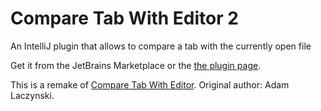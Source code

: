 # Compare Tab With Editor 2
An IntelliJ plugin that allows to compare a tab with the currently open file

Get it from the JetBrains Marketplace or the [the plugin page](https://plugins.jetbrains.com/plugin/13053-compare-tab-with-editor-2/).

This is a remake of [Compare Tab With Editor](https://plugins.jetbrains.com/plugin/6751-compare-tab-with-editor). Original author: Adam Laczynski.